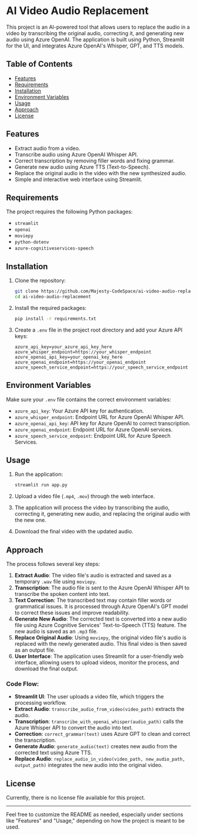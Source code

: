 # AI Video Audio Replacement

This project is an AI-powered tool that allows users to replace the audio in a video by transcribing the original audio, correcting it, and generating new audio using Azure OpenAI. The application is built using Python, Streamlit for the UI, and integrates Azure OpenAI's Whisper, GPT, and TTS models.

## Table of Contents
- [Features](#features)
- [Requirements](#requirements)
- [Installation](#installation)
- [Environment Variables](#environment-variables)
- [Usage](#usage)
- [Approach](#approach)
- [License](#license)

## Features
- Extract audio from a video.
- Transcribe audio using Azure OpenAI Whisper API.
- Correct transcription by removing filler words and fixing grammar.
- Generate new audio using Azure TTS (Text-to-Speech).
- Replace the original audio in the video with the new synthesized audio.
- Simple and interactive web interface using Streamlit.

## Requirements
The project requires the following Python packages:
- `streamlit`
- `openai`
- `moviepy`
- `python-dotenv`
- `azure-cognitiveservices-speech`

## Installation
1. Clone the repository:
    ```bash
    git clone https://github.com/Majesty-CodeSpace/ai-video-audio-replacement-streamlit.git
    cd ai-video-audio-replacement
    ```

2. Install the required packages:
    ```bash
    pip install -r requirements.txt
    ```

3. Create a `.env` file in the project root directory and add your Azure API keys:
    ```plaintext
    azure_api_key=your_azure_api_key_here
    azure_whisper_endpoint=https://your_whisper_endpoint
    azure_openai_api_key=your_openai_key_here
    azure_openai_endpoint=https://your_openai_endpoint
    azure_speech_service_endpoint=https://your_speech_service_endpoint
    ```

## Environment Variables
Make sure your `.env` file contains the correct environment variables:
- `azure_api_key`: Your Azure API key for authentication.
- `azure_whisper_endpoint`: Endpoint URL for Azure OpenAI Whisper API.
- `azure_openai_api_key`: API key for Azure OpenAI to correct transcription.
- `azure_openai_endpoint`: Endpoint URL for Azure OpenAI services.
- `azure_speech_service_endpoint`: Endpoint URL for Azure Speech Services.

## Usage
1. Run the application:
    ```bash
    streamlit run app.py
    ```

2. Upload a video file (`.mp4`, `.mov`) through the web interface.
3. The application will process the video by transcribing the audio, correcting it, generating new audio, and replacing the original audio with the new one.
4. Download the final video with the updated audio.

## Approach

The process follows several key steps:

1. **Extract Audio**: The video file's audio is extracted and saved as a temporary `.wav` file using `moviepy`.
2. **Transcription**: The audio file is sent to the Azure OpenAI Whisper API to transcribe the spoken content into text.
3. **Text Correction**: The transcribed text may contain filler words or grammatical issues. It is processed through Azure OpenAI's GPT model to correct these issues and improve readability.
4. **Generate New Audio**: The corrected text is converted into a new audio file using Azure Cognitive Services' Text-to-Speech (TTS) feature. The new audio is saved as an `.mp3` file.
5. **Replace Original Audio**: Using `moviepy`, the original video file's audio is replaced with the newly generated audio. This final video is then saved as an output file.
6. **User Interface**: The application uses Streamlit for a user-friendly web interface, allowing users to upload videos, monitor the process, and download the final output.

### Code Flow:
- **Streamlit UI**: The user uploads a video file, which triggers the processing workflow.
- **Extract Audio**: `transcribe_audio_from_video(video_path)` extracts the audio.
- **Transcription**: `transcribe_with_openai_whisper(audio_path)` calls the Azure Whisper API to convert the audio into text.
- **Correction**: `correct_grammar(text)` uses Azure GPT to clean and correct the transcription.
- **Generate Audio**: `generate_audio(text)` creates new audio from the corrected text using Azure TTS.
- **Replace Audio**: `replace_audio_in_video(video_path, new_audio_path, output_path)` integrates the new audio into the original video.

## License
Currently, there is no license file available for this project.

---

Feel free to customize the README as needed, especially under sections like "Features" and "Usage," depending on how the project is meant to be used.